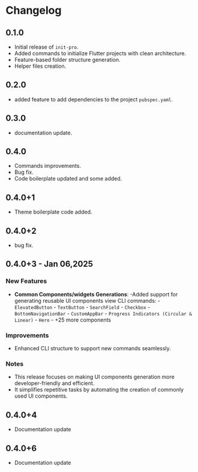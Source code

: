 # Changelog

## 0.1.0
- Initial release of `init-pro`.
- Added commands to initialize Flutter projects with clean architecture.
- Feature-based folder structure generation.
- Helper files creation.

## 0.2.0
- added feature to add dependencies to the project `pubspec.yaml`.

## 0.3.0
- documentation update.

## 0.4.0
- Commands improvements.
- Bug fix.
- Code boilerplate updated and some added.

## 0.4.0+1
- Theme boilerplate code added.

## 0.4.0+2
- bug fix.

## 0.4.0+3 - Jan 06,2025

### New Features
- **Common Components/widgets Generations**:
    -Added support for generating reusable UI components view CLI commands:
        - `ElevatedButton`
        - `TextButton`
        - `SearchField`
        - `Checkbox`
        - `BottomNavigationBar`
        - `CustomAppBar`
        - `Progress Indicators (Circular & Linear)`
        - `Hero`
        - +25 more components
### Improvements
- Enhanced CLI structure to support new commands seamlessly.

### Notes
 - This release focuses on making UI components generation more  developer-friendly and efficient.
 - It simplifies repetitive tasks by automating the creation of commonly used UI components.

## 0.4.0+4
 - Documentation update
## 0.4.0+6
 - Documentation update
